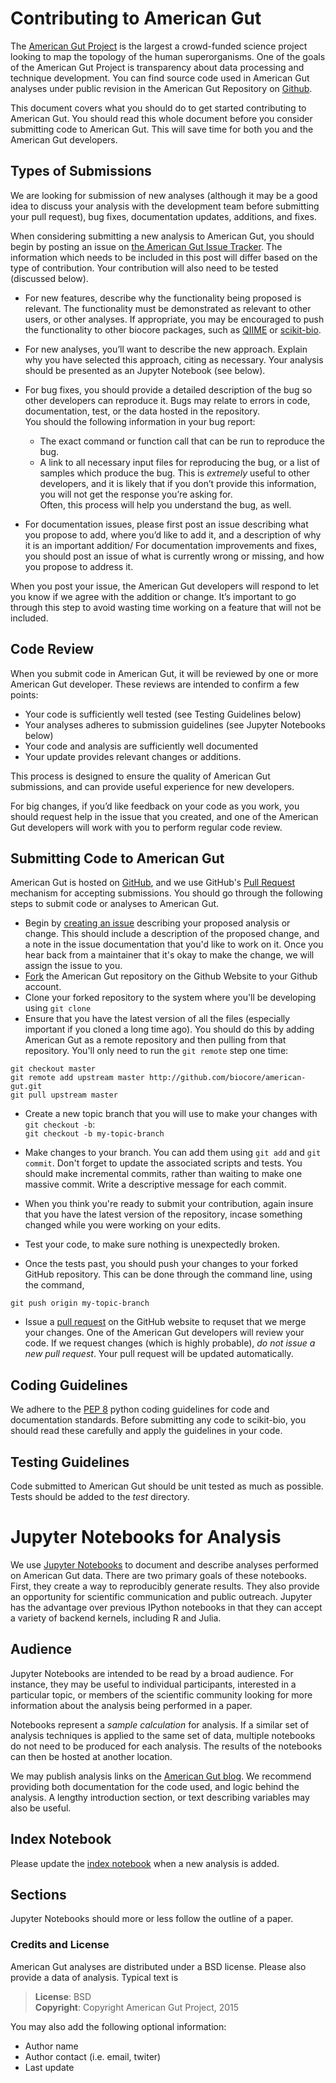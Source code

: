 # Contributing to American Gut

The [American Gut Project](http://americangut.org) is the largest a crowd-funded science project looking to map the topology of the human superorganisms. One of the goals of the American Gut Project is transparency about data processing and technique development. You can find source code used in American Gut analyses under public revision in the American Gut Repository on [Github](https://github.com/biocore/American-Gut).

This document covers what you should do to get started contributing to American Gut. You should read this whole document before you consider submitting code to American Gut. This will save time for both you and the American Gut developers.

## Types of Submissions
We are looking for submission of new analyses (although it may be a good idea to discuss your analysis with the development team before submitting your pull request), bug fixes, documentation updates, additions, and fixes.

When considering submitting a new analysis to American Gut, you should begin by posting an issue on [the American Gut Issue Tracker](https://github.com/biocore/American-Gut/issues). The information which needs to be included in this post will differ based on the type of contribution. Your contribution will also need to be tested (discussed below).

* For new features, describe why the functionality being proposed is relevant. The functionality must be demonstrated as relevant to other users, or other analyses. If appropriate, you may be encouraged to push the functionality to other biocore packages, such as [QIIME](https://github.com/biocore/qiime) or [scikit-bio](https://github.com/biocore/scikit-bio).

* For new analyses, you’ll want to describe the new approach. Explain why you have selected this approach, citing as necessary. Your analysis should be presented as an Jupyter Notebook (see below).

* For bug fixes, you should provide a detailed description of the bug so other developers can reproduce it. Bugs may relate to errors in code, documentation, test, or the data hosted in the repository.
<br/>You should the following information in your bug report:
    * The exact command or function call that can be run to reproduce the bug.
    * A link to all necessary input files for reproducing the bug, or a list of samples which produce the bug. This is *extremely* useful to other developers, and it is likely that if you don’t provide this information, you will not get the response you’re asking for. 
<br>Often, this process will help you understand the bug, as well.

* For documentation issues, please first post an issue describing what you propose to add, where you’d like to add it, and a description of why it is an important addition/ For documentation improvements and fixes, you should post an issue of what is currently wrong or missing, and how you propose to address it. 

When you post your issue, the American Gut developers will respond to let you know if we agree with the addition or change. It’s important to go through this step to avoid wasting time working on a feature that will not be included.

## Code Review
When you submit code in American Gut, it will be reviewed by one or more American Gut developer. These reviews are intended to confirm a few points:
* Your code is sufficiently well tested (see Testing Guidelines below)
* Your analyses adheres to submission guidelines (see Jupyter Notebooks below)
* Your code and analysis are sufficiently well documented
* Your update provides relevant changes or additions.

This process is designed to ensure the quality of American Gut submissions, and can provide useful experience for new developers.

For big changes, if you’d like feedback on your code as you work, you should request help in the issue that you created, and one of the American Gut developers will work with you to perform regular code review. 

## Submitting Code to American Gut
American Gut is hosted on [GitHub](http://www.github.com), and we use GitHub's [Pull Request](https://help.github.com/articles/using-pull-requests) mechanism for accepting submissions. You should go through the following steps to submit code or analyses to American Gut.

* Begin by [creating an issue](https://github.com/biocore/american-gut/issues) describing your proposed analysis or change. This should include a description of the proposed change, and a note in the issue documentation that you'd like to work on it. Once you hear back from a maintainer that it's okay to make the change, we will assign the issue to you.
* [Fork](https://help.github.com/articles/fork-a-repo) the American Gut repository on the Github Website to your Github account.
* Clone your forked repository to the system where you'll be developing using `git clone`
* Ensure that you have the latest version of all the files (especially important if you cloned a long time ago). You should do this by adding American Gut as a remote repository and then pulling from that repository. You'll only need to run the `git remote` step one time:
```
git checkout master
git remote add upstream master http://github.com/biocore/american-gut.git
git pull upstream master
```
* Create a new topic branch that you will use to make your changes with `git checkout -b`:<br>
```git checkout -b my-topic-branch```

* Make changes to your branch. You can add them using `git add` and `git commit`. Don't forget to update the associated scripts and tests. You should make incremental commits, rather than waiting to make one massive commit. Write a descriptive message for each commit.
* When you think you're ready to submit your contribution, again insure that you have the latest version of the repository, incase something changed while you were working on your edits.
* Test your code, to make sure nothing is unexpectedly broken.
* Once the tests past, you should push your changes to your forked GitHub repository. This can be done through the command line, using the command,<br>
```
git push origin my-topic-branch
```

* Issue a [pull request](https://help.github.com/articles/using-pull-requests) on the GitHub website to requset that we merge your changes. One of the American Gut developers will review your code. If we request changes (which is highly probable), *do not issue a new pull request*. Your pull request will be updated automatically.

## Coding Guidelines

We adhere to the [PEP 8](http://www.python.org/dev/peps/pep-0008/) python coding guidelines for code and documentation standards. Before submitting any code to scikit-bio, you should read these carefully and apply the guidelines in your code.

## Testing Guidelines
Code submitted to American Gut should be unit tested as much as possible. Tests should be added to the *test* directory. 

# Jupyter Notebooks for Analysis
We use [Jupyter Notebooks](http://jupyter.org) to document and describe analyses performed on American Gut data. There are two primary goals of these notebooks. First, they create a way to reproducibly generate results. They also provide an opportunity for scientific communication and public outreach. Jupyter has the advantage over previous IPython notebooks in that they can accept a variety of backend kernels, including R and Julia.

## Audience
Jupyter Notebooks are intended to be read by a broad audience. For instance, they may be useful to individual participants, interested in a particular topic, or members of the scientific community looking for more information about the analysis being performed in a paper.

Notebooks represent a *sample calculation* for analysis. If a similar set of analysis techniques is applied to the same set of data, multiple notebooks do not need to be produced for each analysis. The results of the notebooks can then be hosted at another location.

We may publish analysis links on the [American Gut blog](http://americangut.org/?page_id=202). We recommend providing both documentation for the code used, and logic behind the analysis. A lengthy introduction section, or text describing variables may also be useful.


## Index Notebook

Please update the [index notebook](https://github.com/biocore/American-Gut/blob/master/ipynb/index.ipynb) when a new analysis is added.

## Sections
Jupyter Notebooks should more or less follow the outline of a paper.

### Credits and License
American Gut analyses are distributed under a BSD license. Please also provide a data of analysis. Typical text is 

<blockquote><strong>License</strong>: BSD<br>
<strong>Copyright</strong>: Copyright American Gut Project, 2015<br>
</blockquote>


You may also add the following optional information:

* Author name
* Author contact (i.e. email, twiter)
* Last update


<!--### Table of Contents
Describe the major sections in the notebook. We recomend using the document tools from the [ICalico Project](http://calicoproject.org/ICalico) to create a table of contents from the headers in the notebook.

### Introduction
A brief introduction to the topic addressed in the notebook. This may include theory behind the analysis technique, a brief review of relevant literature and/or a description of the data being analyzed. Scientific citations may be included in this section. The introduction may also be subdivided, as appropriate.

### Notebook Requirements
This provides a listing of the current versions of software used to generate the notebook. It is designed to provide a consistent environment. Typically, software compatible with the current version of QIIME is recommended.

### Function Imports
Libraries may be imported into Jupyter. It is recommended most code be passed to the notebook, rather than writing functions in the notebook. Separating code from presentation makes it easier to test. It also increases the probability that the code will be reproduced in other environments.

### Parameter and File Path Definition
We suggest setting analysis parameters and file paths before the analysis is performed. This clarifies the information, and can help avoid bugs if parameters of file paths need to be changed.

### Analysis Steps
The analysis pipeline should then be detailed. We suggest using markdown cells to provide relevant theory about the analysis step, as well as comments in the code cells.

### Discussion or Conclusions
The notebook should end with a discussion of the relevant results. Depending on the style of the notebook, it may be more appropriate to do result-by-result discussion. In that case, a short conclusion or prospectus should be provided.

### References
A numbered list of references used in the document should be provided. The in-text references should be hyperlinked to the bibliography, at the bottom of the document. We recommend using the ICalico Bibliography plugin, although this currently only allows the use of MLA citation. Alternatively, we recommend a numbered-list of hyperlinked references. Numbered references should following the following formats:

* **Journal Articles** 
<blockquote> <ol><li>last_1, i1; last_2, i2, ..., and last_last, ilast. (year). "Title Hyperlinked to the article." *Journal*. **Volume**: inclusive page numbers.</li>
<li>Lozupone, C.; and Knight, R. (2005). “[UniFrac: a new phylogenetic method for comparing microbial communities](http://www.ncbi.nlm.nih.gov/pubmed/16332807).” *Appl Enviro Microbiol.* **71**: 8228-8235.
</li></ol> </blockquote>

* **Book**<blockquote>
	1. last\_1, i1; last\_2, i2, ..., last_last, ilast. (Year). *Title, hyperlinked if possible*. Edition. Publisher City: Publisher. pp. pages.
	2. Zar, J. (1999) *Biostatistical Analysis*. Fourth Ed. Upper Saddle River: Prentice Hall. pp 185.</blockquote>

* **Book Chapter**
<blockquote>
<ol><li> last\_1, i1; last\_2, i2, ..., last_last, ilast. (Year). "Chapter Title with hyperlink, if available." *Italicized Book Title*. Ch chapter. Edition. Publisher City: Publisher. pp. pages.
</li><li>Cohen, J. (1988) “<a href="http://www.lrdc.pitt.edu/schneider/p2465/Readings/Cohen,%201988%20(Statistical%20Power,%20273-406).pdf">The Analysis of Variance</a>”. *Statistical Power Analysis for the Behavioral Sciences*. Ch 8. Second Ed. Hillsdale: Lawrence Erlbaum and Associates. pp. 273 - 288.
</li></ol>
</blockquote>

* **Websites**
<blockquote>
	1. last\_1, i1; last\_2, i2, ..., last_last, ilast. (Year). "Webpage name with hyperlink". *Website title*. Sponsoring organization.
	2. Sponsoring Organization. (Year). "Webpage name with hyperlink." *Web Page title*.
	2. National Park Service. (2015). “[Mammal Checklist](http://www.nps.gov/yell/learn/nature/mammalscheck.htm).” *Yellowstone National Park*.
</blockquote>

# Getting help with git

If you're new to ``git``, you'll probably find [gitref.org](http://gitref.org/) helpful.
-->
